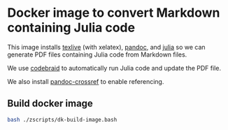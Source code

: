 # Docker image to convert Markdown containing Julia code

This image installs [texlive](https://en.wikipedia.org/wiki/TeX_Live) (with xelatex), [pandoc](https://pandoc.org/), and [julia](https://julialang.org/) so we can generate PDF files containing Julia code from Markdown files.

We use [codebraid](https://github.com/gpoore/codebraid) to automatically run Julia code and update the PDF file.

We also install [pandoc-crossref](https://github.com/lierdakil/pandoc-crossref) to enable referencing.

## Build docker image

```bash
bash ./zscripts/dk-build-image.bash
```

